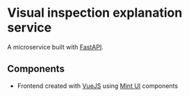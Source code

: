 # Visual inspection explanation service

A microservice built with [FastAPI](https://fastapi.tiangolo.com/).

## Components

- Frontend created with [VueJS](https://vuejs.org/) using [Mint UI](https://mint-ui.github.io/) components

